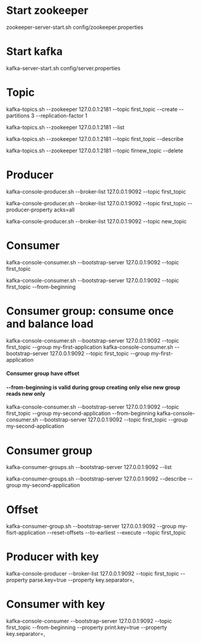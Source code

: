 # Start zookeeper
zookeeper-server-start.sh config/zookeeper.properties


# Start kafka
kafka-server-start.sh config/server.properties


# Topic
kafka-topics.sh --zookeeper 127.0.0.1:2181 --topic first_topic --create --partitions 3 --replication-factor 1

kafka-topics.sh --zookeeper 127.0.0.1:2181 --list

kafka-topics.sh --zookeeper 127.0.0.1:2181 --topic first_topic --describe

kafka-topics.sh --zookeeper 127.0.0.1:2181 --topic firnew_topic --delete


# Producer
kafka-console-producer.sh --broker-list 127.0.0.1:9092 --topic first_topic

kafka-console-producer.sh --broker-list 127.0.0.1:9092 --topic first_topic --producer-property acks=all

kafka-console-producer.sh --broker-list 127.0.0.1:9092 --topic new_topic


# Consumer
kafka-console-consumer.sh --bootstrap-server 127.0.0.1:9092 --topic first_topic

kafka-console-consumer.sh --bootstrap-server 127.0.0.1:9092 --topic first_topic --from-beginning


# Consumer group: consume once and balance load
kafka-console-consumer.sh --bootstrap-server 127.0.0.1:9092 --topic first_topic --group my-first-application
kafka-console-consumer.sh --bootstrap-server 127.0.0.1:9092 --topic first_topic --group my-first-application


#### Consumer group have offset
#### --from-beginning is valid during group creating only else new group reads new only
kafka-console-consumer.sh --bootstrap-server 127.0.0.1:9092 --topic first_topic --group my-second-application --from-beginning
kafka-console-consumer.sh --bootstrap-server 127.0.0.1:9092 --topic first_topic --group my-second-application

# Consumer group
kafka-consumer-groups.sh --bootstrap-server 127.0.0.1:9092 --list

kafka-consumer-groups.sh --bootstrap-server 127.0.0.1:9092 --describe --group my-second-application


# Offset
kafka-consumer-group.sh --bootstrap-server 127.0.0.1:9092 --group my-fisrt-application --reset-offsets --to-earliest --execute --topic first_topic


# Producer with key
kafka-console-producer --broker-list 127.0.0.1:9092 --topic first_topic --property parse.key=true --property key.separator=,


# Consumer with key
kafka-console-consumer --bootstrap-server 127.0.0.1:9092 --topic first_topic --from-beginning --property print.key=true --property key.separator=,